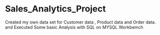 # Sales_Analytics_Project
Created my own data set for Customer data , Product data and Order data. and Executed Some basic Analysis with SQL on MYSQL Workbemch 
